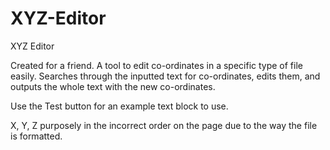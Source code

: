 # XYZ-Editor
XYZ Editor

Created for a friend. A tool to edit co-ordinates in a specific type of file easily. Searches through the inputted text for co-ordinates, edits them, and outputs the whole text with the new co-ordinates. 

Use the Test button for an example text block to use.

X, Y, Z purposely in the incorrect order on the page due to the way the file is formatted.
